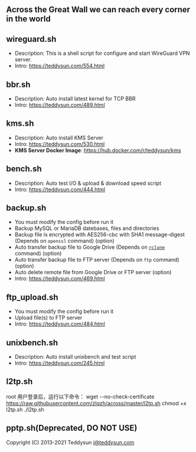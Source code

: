 ## Across the Great Wall we can reach every corner in the world

## wireguard.sh

- Description: This is a shell script for configure and start WireGuard VPN server.
- Intro: https://teddysun.com/554.html

## bbr.sh

- Description: Auto install latest kernel for TCP BBR
- Intro: https://teddysun.com/489.html

## kms.sh

- Description: Auto install KMS Server
- Intro: https://teddysun.com/530.html
- **KMS Server Docker Image**: https://hub.docker.com/r/teddysun/kms

## bench.sh

- Description: Auto test I/O & upload & download speed script
- Intro: https://teddysun.com/444.html

## backup.sh

- You must modify the config before run it
- Backup MySQL or MariaDB datebases, files and directories
- Backup file is encrypted with AES256-cbc with SHA1 message-digest (Depends on `openssl` command) (option)
- Auto transfer backup file to Google Drive (Depends on [`rclone`](https://teddysun.com/469.html) command) (option)
- Auto transfer backup file to FTP server (Depends on `ftp` command) (option)
- Auto delete remote file from Google Drive or FTP server (option)
- Intro: https://teddysun.com/469.html

## ftp_upload.sh

- You must modify the config before run it
- Upload file(s) to FTP server
- Intro: https://teddysun.com/484.html

## unixbench.sh

- Description: Auto install unixbench and test script
- Intro: https://teddysun.com/245.html

## l2tp.sh

root 用户登录后，运行以下命令：
wget --no-check-certificate https://raw.githubusercontent.com/zlqzh/across/master/l2tp.sh
chmod +x l2tp.sh
./l2tp.sh

## pptp.sh(Deprecated, DO NOT USE)

Copyright (C) 2013-2021 Teddysun <i@teddysun.com>
